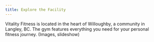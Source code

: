 ```yaml
---
title: Explore the Facility
---
```


Vitality Fitness is located in the heart of Willoughby, a community in Langley, BC. The gym features everything you need for your personal fitness journey.
(Images, slideshow)